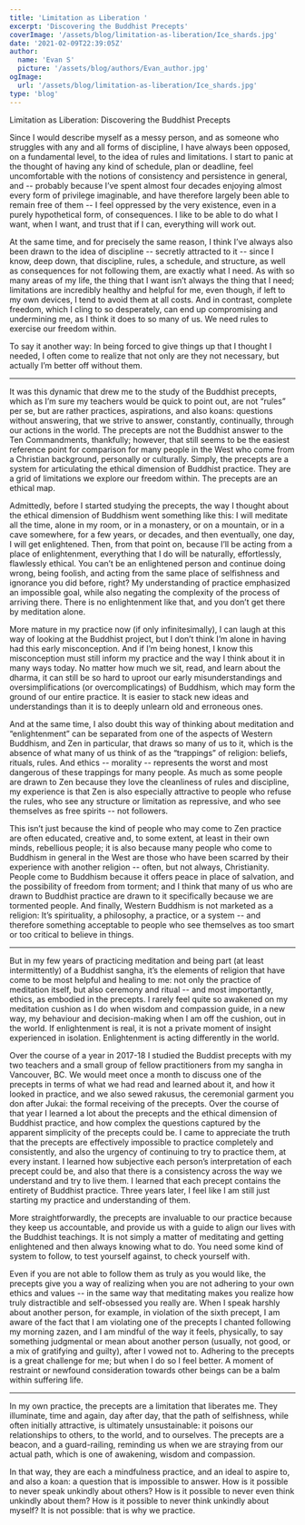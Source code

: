 ```yaml
---
title: 'Limitation as Liberation '
excerpt: 'Discovering the Buddhist Precepts'
coverImage: '/assets/blog/limitation-as-liberation/Ice_shards.jpg'
date: '2021-02-09T22:39:05Z'
author:
  name: 'Evan S'
  picture: '/assets/blog/authors/Evan_author.jpg'
ogImage:
  url: '/assets/blog/limitation-as-liberation/Ice_shards.jpg'
type: 'blog'
---
```


Limitation as Liberation: Discovering the Buddhist Precepts

Since I would describe myself as a messy person, and as someone who struggles with any and all forms of discipline, I have always been opposed, on a fundamental level, to the idea of rules and limitations. I start to panic at the thought of having any kind of schedule, plan or deadline, feel uncomfortable with the notions of consistency and persistence in general, and -- probably because I’ve spent almost four decades enjoying almost every form of privilege imaginable, and have therefore largely been able to remain free of them -- I feel oppressed by the very existence, even in a purely hypothetical form, of consequences. I like to be able to do what I want, when I want, and trust that if I can, everything will work out.

At the same time, and for precisely the same reason, I think I’ve always also been drawn to the idea of discipline -- secretly attracted to it -- since I know, deep down, that discipline, rules, a schedule, and structure, as well as consequences for not following them, are exactly what I need. As with so many areas of my life, the thing that I want isn’t always the thing that I need; limitations are incredibly healthy and helpful for me, even though, if left to my own devices, I tend to avoid them at all costs. And in contrast, complete freedom, which I cling to so desperately, can end up compromising and undermining me, as I think it does to so many of us. We need rules to exercise our freedom within. 

To say it another way: In being forced to give things up that I thought I needed, I often come to realize that not only are they not necessary, but actually I’m better off without them.

  * * * * *

It was this dynamic that drew me to the study of the Buddhist precepts, which as I’m sure my teachers would be quick to point out, are not “rules” per se, but are rather practices, aspirations, and also koans: questions without answering, that we strive to answer, constantly, continually, through our actions in the world. The precepts are not the Buddhist answer to the Ten Commandments, thankfully; however, that still seems to be the easiest reference point for comparison for many people in the West who come from a Christian background, personally or culturally. Simply, the precepts are a system for articulating the ethical dimension of Buddhist practice. They are a grid of limitations we explore our freedom within. The precepts are an ethical map.

Admittedly, before I started studying the precepts, the way I thought about the ethical dimension of Buddhism went something like this: I will meditate all the time, alone in my room, or in a monastery, or on a mountain, or in a cave somewhere, for a few years, or decades, and then eventually, one day, I will get enlightened. Then, from that point on, because I’ll be acting from a place of enlightenment, everything that I do will be naturally, effortlessly, flawlessly ethical. You can’t be an enlightened person and continue doing wrong, being foolish, and acting from the same place of selfishness and ignorance you did before, right? My understanding of practice emphasized an impossible goal, while also negating the complexity of the process of arriving there. There is no enlightenment like that, and you don’t get there by meditation alone.

More mature in my practice now (if only infinitesimally), I can laugh at this way of looking at the Buddhist project, but I don’t think I’m alone in having had this early misconception. And if I’m being honest, I know this misconception must still inform my practice and the way I think about it in many ways today. No matter how much we sit, read, and learn about the dharma, it can still be so hard to uproot our early misunderstandings and oversimplifications (or overcomplicatings) of Buddhism, which may form the ground of our entire practice. It is easier to stack new ideas and understandings than it is to deeply unlearn old and erroneous ones.

And at the same time, I also doubt this way of thinking about meditation and “enlightenment” can be separated from one of the aspects of Western Buddhism, and Zen in particular, that draws so many of us to it, which is the absence of what many of us think of as the “trappings” of religion: beliefs, rituals, rules. And ethics -- morality -- represents the worst and most dangerous of these trappings for many people. As much as some people are drawn to Zen because they love the cleanliness of rules and discipline, my experience is that Zen is also especially attractive to people who refuse the rules, who see any structure or limitation as repressive, and who see themselves as free spirits -- not followers.

This isn’t just because the kind of people who may come to Zen practice are often educated, creative and, to some extent, at least in their own minds, rebellious people; it is also because many people who come to Buddhism in general in the West are those who have been scarred by their experience with another religion -- often, but not always, Christianity. People come to Buddhism because it offers peace in place of salvation, and the possibility of freedom from torment; and I think that many of us who are drawn to Buddhist practice are drawn to it specifically because we are tormented people. And finally, Western Buddhism is not marketed as a religion: It’s spirituality, a philosophy, a practice, or a system -- and therefore something acceptable to people who see themselves as too smart or too critical to believe in things.


* * * * *

But in my few years of practicing meditation and being part (at least intermittently) of a Buddhist sangha, it’s the elements of religion that have come to be most helpful and healing to me: not only the practice of meditation itself, but also ceremony and ritual -- and most importantly, ethics, as embodied in the precepts. I rarely feel quite so awakened on my meditation cushion as I do when wisdom and compassion guide, in a new way, my behaviour and decision-making when I am off the cushion, out in the world. If enlightenment is real, it is not a private moment of insight experienced in isolation. Enlightenment is acting differently in the world.

Over the course of a year in 2017-18 I studied the Buddist precepts with my two teachers and a small group of fellow practitioners from my sangha in Vancouver, BC. We would meet once a month to discuss one of the precepts in terms of what we had read and learned about it, and how it looked in practice, and we also sewed rakusus, the ceremonial garment you don after Jukai: the formal receiving of the precepts. Over the course of that year I learned a lot about the precepts and the ethical dimension of Buddhist practice, and how complex the questions captured by the apparent simplicity of the precepts could be. I came to appreciate the truth that the precepts are effectively impossible to practice completely and consistently, and also the urgency of continuing to try to practice them, at every instant. I learned how subjective each person’s interpretation of each precept could be, and also that there is a consistency across the way we understand and try to live them. I learned that each precept contains the entirety of Buddhist practice. Three years later, I feel like I am still just starting my practice and understanding of them.

More straightforwardly, the precepts are invaluable to our practice because they keep us accountable, and provide us with a guide to align our lives with the Buddhist teachings. It is not simply a matter of meditating and getting enlightened and then always knowing what to do. You need some kind of system to follow, to test yourself against, to check yourself with. 

Even if you are not able to follow them as truly as you would like, the precepts give you a way of realizing when you are not adhering to your own ethics and values -- in the same way that meditating makes you realize how truly distractible and self-obsessed you really are. When I speak harshly about another person, for example, in violation of the sixth precept, I am aware of the fact that I am violating one of the precepts I chanted following my morning zazen, and I am mindful of the way it feels, physically, to say something judgmental or mean about another person (usually, not good, or a mix of gratifying and guilty), after I vowed not to. Adhering to the precepts is a great challenge for me; but when I do so I feel better. A moment of restraint or newfound consideration towards other beings can be a balm within suffering life. 


* * * * *

In my own practice, the precepts are a limitation that liberates me. They illuminate, time and again, day after day, that the path of selfishness, while often initially attractive, is ultimately unsustainable: it poisons our relationships to others, to the world, and to ourselves. The precepts are a beacon, and a guard-railing, reminding us when we are straying from our actual path, which is one of awakening, wisdom and compassion. 

In that way, they are each a mindfulness practice, and an ideal to aspire to, and also a koan: a question that is impossible to answer. How is it possible to never speak unkindly about others? How is it possible to never even think unkindly about them? How is it possible to never think unkindly about myself? It is not possible: that is why we practice. 

